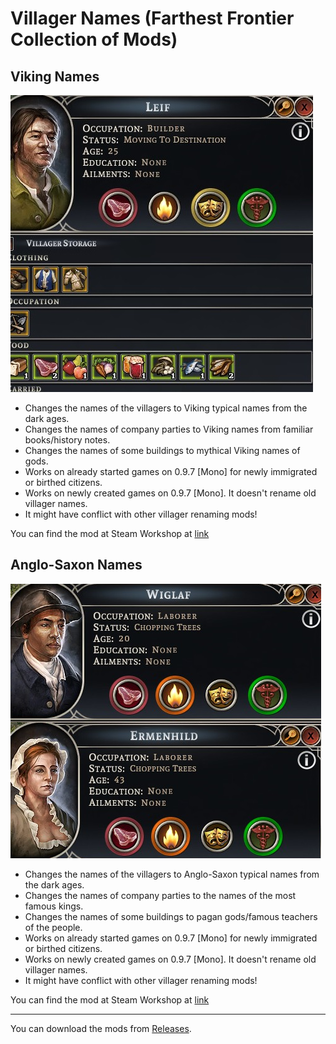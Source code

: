 # Villager Names (Farthest Frontier Collection of Mods)

## Viking Names
![picture](/VikingNames1.jpg)

- Changes the names of the villagers to Viking typical names from the dark ages. 
- Changes the names of company parties to Viking names from familiar books/history notes.
- Changes the names of some buildings to mythical Viking names of gods.
- Works on already started games on 0.9.7 [Mono] for newly immigrated or birthed citizens. 
- Works on newly created games on 0.9.7 [Mono]. It doesn't rename old villager names. 
- It might have conflict with other villager renaming mods!

You can find the mod at Steam Workshop at [link](https://steamcommunity.com/sharedfiles/filedetails/?id=3470212265)

## Anglo-Saxon Names
![anglo-saxon-picture](/anglo-saxon-names.png)

- Changes the names of the villagers to Anglo-Saxon typical names from the dark ages.
- Changes the names of company parties to the names of the most famous kings.
- Changes the names of some buildings to pagan gods/famous teachers of the people.
- Works on already started games on 0.9.7 [Mono] for newly immigrated or birthed citizens. 
- Works on newly created games on 0.9.7 [Mono]. It doesn't rename old villager names. 
- It might have conflict with other villager renaming mods!

You can find the mod at Steam Workshop at [link](https://steamcommunity.com/sharedfiles/filedetails/?id=3477008831)

<hr>

You can download the mods from [Releases](https://github.com/Krasipeace/FF-VikingNames/releases).